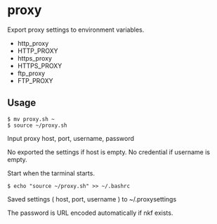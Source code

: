 # proxy
Export proxy settings to environment variables.
- http_proxy
- HTTP_PROXY
- https_proxy
- HTTPS_PROXY
- ftp_proxy
- FTP_PROXY

## Usage

```
$ mv proxy.sh ~
$ source ~/proxy.sh
```

Input proxy host, port, username, password

No exported the settings if host is empty.
No credential if username is empty.

Start when the tarminal starts.

```
$ echo "source ~/proxy.sh" >> ~/.bashrc
```

Saved settings ( host, port, username ) to ~/.proxysettings

The password is URL encoded automatically if nkf exists.
